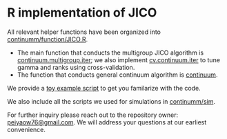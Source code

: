 # R implementation of JICO

All relevant helper functions have been organized into [continumm/function/JICO.R](https://github.com/peiyaow/continuum/blob/master/function/JICO.R).
- The main function that conducts the multigroup JICO algorithm is [continuum.multigroup.iter](https://github.com/peiyaow/continuum/blob/master/function/JICO.R#L160); we also implement [cv.continuum.iter](https://github.com/peiyaow/continuum/blob/master/function/JICO.R#L447) to tune gamma and ranks using cross-validation.
- The function that conducts general continuum algorithm is [continuum](https://github.com/peiyaow/continuum/blob/master/function/JICO.R#L41).

We provide a [toy example script](https://github.com/peiyaow/continuum/blob/master/sim/toy.R) to get you familarize with the code.

We also include all the scripts we used for simulations in [continumm/sim](https://github.com/peiyaow/continuum/tree/master/sim). 

For further inquiry please reach out to the repository owner: peiyaow76@gmail.com. We will address your questions at our earliest convenience. 
